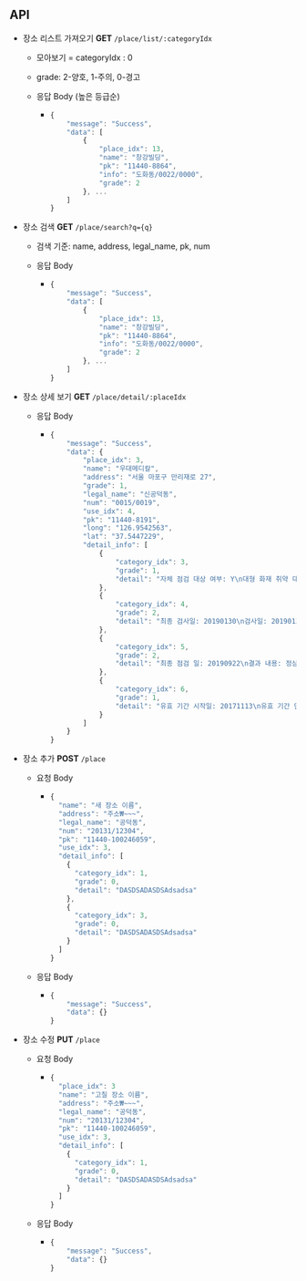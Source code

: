 

## API

- 장소 리스트 가져오기 **GET** `/place/list/:categoryIdx`

  - 모아보기 = categoryIdx : 0

  - grade: 2-양호, 1-주의, 0-경고

  - 응답 Body (높은 등급순)

    - ```javascript
      {
          "message": "Success",
          "data": [
              {
                  "place_idx": 13,
                  "name": "창강빌딩",
                  "pk": "11440-8864",
                  "info": "도화동/0022/0000",
                  "grade": 2
              }, ...
          ]
      }
      ```

- 장소 검색 **GET** `/place/search?q={q}`

  - 검색 기준: name, address, legal_name, pk, num

  - 응답 Body

    - ```javascript
      {
          "message": "Success",
          "data": [
              {
                  "place_idx": 13,
                  "name": "창강빌딩",
                  "pk": "11440-8864",
                  "info": "도화동/0022/0000",
                  "grade": 2
              }, ...
          ]
      }
      ```

- 장소 상세 보기 **GET** `/place/detail/:placeIdx`

  - 응답 Body

    - ```javascript
      {
          "message": "Success",
          "data": {
              "place_idx": 3,
              "name": "우대메디칼",
              "address": "서울 마포구 만리재로 27",
              "grade": 1,
              "legal_name": "신공덕동",
              "num": "0015/0019",
              "use_idx": 4,
              "pk": "11440-8191",
              "long": "126.9542563",
              "lat": "37.5447229",
              "detail_info": [
                  {
                      "category_idx": 3,
                      "grade": 1,
                      "detail": "자체 점검 대상 여부: Y\n대형 화재 취약 대상 여부: \n특별 피난 계단 수: \n피난 계단 수: "
                  },
                  {
                      "category_idx": 4,
                      "grade": 2,
                      "detail": "최종 검사일: 20190130\n검사일: 20190130\n검사 결과명: 적합"
                  },
                  {
                      "category_idx": 5,
                      "grade": 2,
                      "detail": "최종 점검 일: 20190922\n결과 내용: 정상\n점검일: 20190922\n점검 결과: 합격"
                  },
                  {
                      "category_idx": 6,
                      "grade": 1,
                      "detail": "유효 기간 시작일: 20171113\n유효 기간 만료일: 20181112\n최종 검사일: 20181227\n최종 검사 종류: 정기\n최종 검사 결과: 조건부합격\n검사 일자: 20171214\n검사 종류: 정기\n합격 유무: 합격"
                  }
              ]
          }
      }
      ```

- 장소 추가 **POST** `/place`

  - 요청 Body

    - ```javascript
      {
        "name": "새 장소 이름",
        "address": "주소₩~~~",
        "legal_name": "공덕동",
        "num": "20131/12304",
        "pk": "11440-100246059",
        "use_idx": 3,
        "detail_info": [
          {
            "category_idx": 1,
            "grade": 0,
            "detail": "DASDSADASDSAdsadsa"
          },
          {
            "category_idx": 3,
            "grade": 0,
            "detail": "DASDSADASDSAdsadsa"
          }
        ]
      }
      ```

  - 응답 Body

    - ```javascript
      {
          "message": "Success",
          "data": {}
      }
      ```

- 장소 수정 **PUT** `/place`

  - 요청 Body

    - ```javascript
      {
        "place_idx": 3
        "name": "고칠 장소 이름",
        "address": "주소₩~~~",
        "legal_name": "공덕동",
        "num": "20131/12304",
        "pk": "11440-100246059",
        "use_idx": 3,
        "detail_info": [
          {
            "category_idx": 1,
            "grade": 0,
            "detail": "DASDSADASDSAdsadsa"
          }
        ]
      }
      ```

  - 응답 Body

    - ```javascript
      {
          "message": "Success",
          "data": {}
      }
      ```